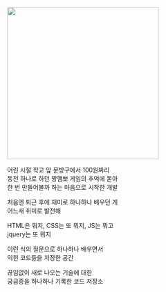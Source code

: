 

<!--
**hyundai-sangho/hyundai-sangho** is a ✨ _special_ ✨ repository because its `README.md` (this file) appears on your GitHub profile.

Here are some ideas to get you started:

- 🔭 I’m currently working on ...
- 🌱 I’m currently learning ...
- 👯 I’m looking to collaborate on ...
- 🤔 I’m looking for help with ...
- 💬 Ask me about ...
- 📫 How to reach me: ...
- 😄 Pronouns: ...
- ⚡ Fun fact: ...
-->
<img src="https://static.news.zumst.com/images/37/2020/05/23/e86f1a1fcff34588938b05f19abfafbf.jpg" width="350"/>

<p>

어린 시절 학교 앞 문방구에서 100원짜리<br>
동전 하나로 하던 짱깸뽀 게임의 추억에 돋아<br>
한 번 만들어볼까 하는 마음으로 시작한 개발<br>

처음엔 퇴근 후에 재미로 하나하나 배우던 게<br>
어느새 취미로 발전해<br>

HTML은 뭐지, CSS는 또 뭐지, JS는 뭐고<br>
jquery는 또 뭐지<br>

이런 식의 질문으로 하나하나 배우면서<br>
익힌 코드들을 저장한 공간<br>

끊임없이 새로 나오는 기술에 대한<br>
궁금증을 하나하나 기록한 코드 저장소<br>
</p>



